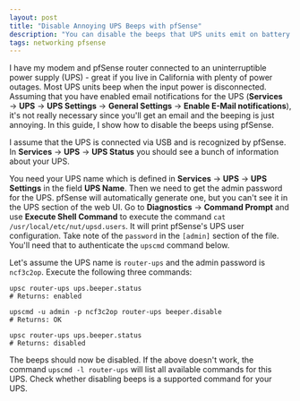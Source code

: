 ```yaml
---
layout: post
title: "Disable Annoying UPS Beeps with pfSense"
description: "You can disable the beeps that UPS units emit on battery power using pfSense."
tags: networking pfsense
---
```


I have my modem and pfSense router connected to an uninterruptible power supply (UPS) - great if you live in California with plenty of power outages. Most UPS units beep when the input power is disconnected. Assuming that you have enabled email notifications for the UPS (**Services** → **UPS** → **UPS Settings** → **General Settings** → **Enable E-Mail notifications**), it's not really necessary since you'll get an email and the beeping is just annoying. In this guide, I show how to disable the beeps using pfSense.

I assume that the UPS is connected via USB and is recognized by pfSense. In **Services** → **UPS** → **UPS Status** you should see a bunch of information about your UPS.

You need your UPS name which is defined in **Services** → **UPS** → **UPS Settings** in the field **UPS Name**. Then we need to get the admin password for the UPS. pfSense will automatically generate one, but you can't see it in the UPS section of the web UI. Go to **Diagnostics** → **Command Prompt** and use **Execute Shell Command** to execute the command `cat /usr/local/etc/nut/upsd.users`. It will print pfSense's UPS user configuration. Take note of the `password` in the `[admin]` section of the file. You'll need that to authenticate the `upscmd` command below.

Let's assume the UPS name is `router-ups` and the admin password is `ncf3c2op`. Execute the following three commands:

```shell
upsc router-ups ups.beeper.status
# Returns: enabled

upscmd -u admin -p ncf3c2op router-ups beeper.disable
# Returns: OK

upsc router-ups ups.beeper.status
# Returns: disabled
```

The beeps should now be disabled. If the above doesn't work, the command `upscmd -l router-ups` will list all available commands for this UPS. Check whether disabling beeps is a supported command for your UPS.
